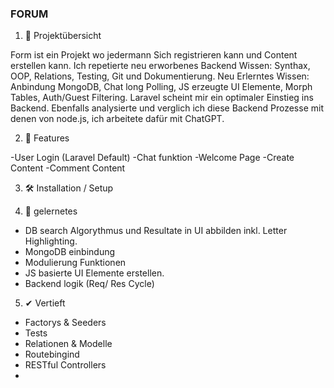 ### FORUM ###

1. 📘 Projektübersicht

Form ist ein Projekt wo jedermann Sich registrieren kann und Content erstellen kann.
Ich repetierte neu erworbenes Backend Wissen: Synthax, OOP, Relations, Testing, Git und Dokumentierung.
Neu Erlerntes Wissen: Anbindung MongoDB, Chat long Polling, JS erzeugte UI Elemente, Morph Tables, Auth/Guest Filtering.
Laravel scheint mir ein optimaler Einstieg ins Backend. Ebenfalls analysierte und verglich ich diese Backend Prozesse mit denen von node.js, ich arbeitete dafür mit ChatGPT.


2. 🚀 Features

-User Login (Laravel Default)
-Chat funktion
-Welcome Page
-Create Content
-Comment Content


3. 🛠️ Installation / Setup



5. 📓 gelernetes 

- DB search Algorythmus und Resultate in UI abbilden inkl. Letter Highlighting.
- MongoDB einbindung
- Modulierung Funktionen
- JS basierte UI Elemente erstellen.
- Backend logik (Req/ Res Cycle)


5. ✔ Vertieft 

- Factorys & Seeders
- Tests
- Relationen & Modelle
- Routebingind
- RESTful Controllers
- 

